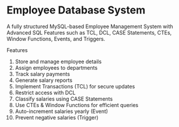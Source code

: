 # Employee Database System

A fully structured MySQL-based Employee Management System with Advanced SQL Features such as TCL, DCL, CASE Statements, CTEs, Window Functions, Events, and Triggers.

Features
1. Store and manage employee details 
2. Assign employees to departments  
3. Track salary payments  
4. Generate salary reports  
5. Implement Transactions (TCL) for secure updates
6. Restrict access with DCL 
7. Classify salaries using CASE Statements
8. Use CTEs & Window Functions for efficient queries  
9. Auto-increment salaries yearly (Event)
10. Prevent negative salaries (Trigger)
